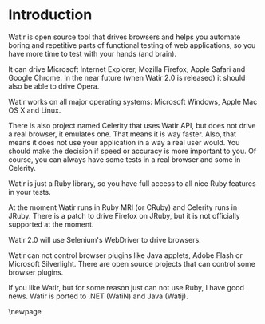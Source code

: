 # Introduction

Watir is open source tool that drives browsers and helps you automate boring and repetitive parts of functional testing of web applications, so you have more time to test with your hands (and brain).

It can drive Microsoft Internet Explorer, Mozilla Firefox, Apple Safari and Google Chrome. In the near future (when Watir 2.0 is released) it should also be able to drive Opera.

Watir works on all major operating systems: Microsoft Windows, Apple Mac OS X and Linux.

There is also project named Celerity that uses Watir API, but does not drive a real browser, it emulates one. That means it is way faster. Also, that means it does not use your application in a way a real user would. You should make the decision if speed or accuracy is more important to you. Of course, you can always have some tests in a real browser and some in Celerity.

Watir is just a Ruby library, so you have full access to all nice Ruby features in your tests.

At the moment Watir runs in Ruby MRI (or CRuby) and Celerity runs in JRuby. There is a patch to drive Firefox on JRuby, but it is not officially supported at the moment.

Watir 2.0 will use Selenium's WebDriver to drive browsers.

Watir can not control browser plugins like Java applets, Adobe Flash or Microsoft Silverlight. There are open source projects that can control some browser plugins.

If you like Watir, but for some reason just can not use Ruby, I have good news. Watir is ported to .NET (WatiN) and Java (Watij).

\newpage

